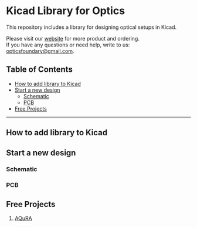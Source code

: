 # Kicad Library for Optics

This repository includes a library for designing optical setups in Kicad.

Please visit our [website](https://www.opticsfoundry.com/) for more product and ordering.  
If you have any questions or need help, write to us: opticsfoundary@gmail.com.

## Table of Contents
- [How to add library to Kicad](#how-to-add-library-to-kicad)
- [Start a new design](#start-a-new-design)
  - [Schematic](#schematic)
  - [PCB](#pcb)
- [Free Projects](#free-projects)

---

## How to add library to Kicad

## Start a new design

### Schematic

### PCB

## Free Projects
1. [AQuRA](https://github.com/opticsfoundary/)
